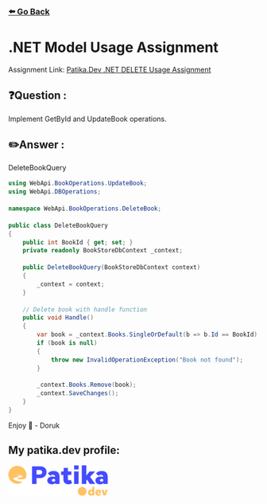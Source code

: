 ### [⬅️ Go Back](../../../README.md)

# .NET Model Usage Assignment

Assignment Link: [Patika.Dev .NET DELETE Usage Assignment](https://app.patika.dev/courses/net-core/5-odev-cozum-model-kullanımı)

## ❓Question :

Implement GetById and UpdateBook operations.

## ✏️Answer :

DeleteBookQuery

```c#
using WebApi.BookOperations.UpdateBook;
using WebApi.DBOperations;

namespace WebApi.BookOperations.DeleteBook;

public class DeleteBookQuery
{
    public int BookId { get; set; }
    private readonly BookStoreDbContext _context;

    public DeleteBookQuery(BookStoreDbContext context)
    {
        _context = context;
    }

    // Delete book with handle function
    public void Handle()
    {
        var book = _context.Books.SingleOrDefault(b => b.Id == BookId);
        if (book is null)
        {
            throw new InvalidOperationException("Book not found");
        }

        _context.Books.Remove(book);
        _context.SaveChanges();
    }
}
```

Enjoy 🚀 - Doruk

## My patika.dev profile:

<a href="https://app.patika.dev/kaolin"><img src="../../../assets/newPatikaLogo.svg" width=200/></a>
